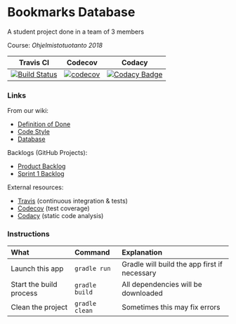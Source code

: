 # Bookmarks Database
A student project done in a team of 3 members

Course: *Ohjelmistotuotanto 2018*

| Travis CI | Codecov | Codacy |
| :-: | :-: | :-: |
|[![Build Status](https://travis-ci.org/gotonode/ohtu.svg?branch=master)](https://travis-ci.org/gotonode/ohtu) | [![codecov](https://codecov.io/gh/gotonode/ohtu/branch/master/graph/badge.svg)](https://codecov.io/gh/gotonode/ohtu) | [![Codacy Badge](https://api.codacy.com/project/badge/Grade/2d0bf2d457bf498696afd4075722bf3a)](https://www.codacy.com/app/gotonode/ohtu?utm_source=github.com&amp;utm_medium=referral&amp;utm_content=gotonode/ohtu&amp;utm_campaign=Badge_Grade)

### Links

From our wiki:
* [Definition of Done](https://github.com/gotonode/ohtu/wiki/Definition-of-Done)
* [Code Style](https://github.com/gotonode/ohtu/wiki/Code-Style)
* [Database](https://github.com/gotonode/ohtu/wiki/Database)

Backlogs (GitHub Projects):
* [Product Backlog](https://github.com/gotonode/ohtu/projects/3)
* [Sprint 1 Backlog](https://github.com/gotonode/ohtu/projects/1)

External resources:
* [Travis](https://travis-ci.org/gotonode/ohtu) (continuous integration & tests)
* [Codecov](https://codecov.io/gh/gotonode/ohtu) (test coverage)
* [Codacy](https://www.codacy.com/app/gotonode/ohtu) (static code analysis)

### Instructions

| What | Command | Explanation |
| :- | :- | :- |
| Launch this app | `gradle run` | Gradle will build the app first if necessary |
| Start the build process | `gradle build` | All dependencies will be downloaded |
| Clean the project | `gradle clean` | Sometimes this may fix errors |
